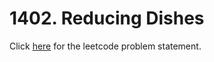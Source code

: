 
# 1402. Reducing Dishes

Click [here](https://leetcode.com/problems/reducing-dishes/) for the leetcode problem statement.
